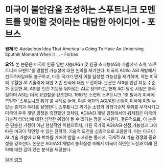 # 미국이 불안감을 조성하는 스푸트니크 모멘트를 맞이할 것이라는 대담한 아이디어 - 포브스

**원제목:** Audacious Idea That America Is Going To Have An Unnerving Sputnik Moment When It ... - Forbes

**요약:** 본 논문은 미국이 인공 일반 지능(AGI) 및 인공 초지능(ASI) 개발에서 소위 '스푸트니크 모멘트'를 경험할 가능성에 대한 논의를 제기한다.  미국이 AGI와 ASI 개발에서 선두주자임에도 불구하고, 다른 국가가 먼저 이를 달성할 가능성을 제기하며, 이는 미국의 우월한 AI 기술력에 대한 기존 인식에 대한 도전이다.  논문은 AGI를 인간 지능 수준과 동등한 AI, ASI를 인간 지능을 뛰어넘는 AI로 정의하고, 현재 AGI 달성 시점은 불확실하며 ASI는 더욱 요원함을 강조한다.  1957년 소련의 스푸트니크 1호 발사가 미국에 촉발한 '스푸트니크 위기'를 사례로 들어, 다른 국가의 AGI/ASI 선점이 미국에 미칠 수 있는 충격과 우려를 설명한다.  스푸트니크 위기는 소련의 과학기술적 우위를 부각시키고 미국의 우주 개발 경쟁을 촉진했던 것처럼, AGI/ASI 개발 경쟁에서의 뒤처짐은 미국의 기술적 리더십에 대한 심각한 위협이 될 수 있다는 점을 시사한다.  결론적으로, 이 논문은 단순한 가정이 아닌 현실적인 위험으로서, 다른 국가의 AGI/ASI 선점 가능성과 그에 따른 미국이 직면할 수 있는 전략적, 기술적 도전을 심층적으로 고찰한다.  이는 미국이 AI 기술 개발에 더욱 박차를 가해야 함을 시사하는 동시에, 국제적 AI 기술 경쟁의 중요성을 강조한다.  논문은  AGI/ASI 개발의 불확실성 속에서 미국이 직면한 도전과 미래 전략에 대한 깊이 있는 분석을 제공한다.

[원문 링크](https://www.forbes.com/sites/lanceeliot/2025/07/22/audacious-idea-that-america-is-going-to-have-an-unnerving-sputnik-moment-when-it-comes-to-attaining-agi-and-ai-superintelligence/)
